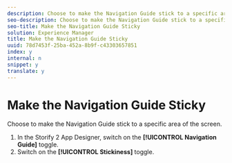 ```yaml
---
description: Choose to make the Navigation Guide stick to a specific area of the screen.
seo-description: Choose to make the Navigation Guide stick to a specific area of the screen.
seo-title: Make the Navigation Guide Sticky
solution: Experience Manager
title: Make the Navigation Guide Sticky
uuid: 78d7453f-25ba-452a-8b9f-c43303657851
index: y
internal: n
snippet: y
translate: y
---
```


# Make the Navigation Guide Sticky

Choose to make the Navigation Guide stick to a specific area of the screen.

1. In the Storify 2 App Designer, switch on the **[!UICONTROL Navigation Guide]** toggle.
1. Switch on the **[!UICONTROL Stickiness]** toggle.
